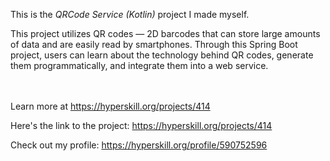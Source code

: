 This is the *QRCode Service (Kotlin)* project I made myself.


<p>This project utilizes QR codes — 2D barcodes that can store large amounts of data and are easily read by smartphones. Through this Spring Boot project, users can learn about the technology behind QR codes, generate them programmatically, and integrate them into a web service.</p><br/><br/>Learn more at <a href="https://hyperskill.org/projects/414?utm_source=ide&utm_medium=ide&utm_campaign=ide&utm_content=project-card">https://hyperskill.org/projects/414</a>

Here's the link to the project: https://hyperskill.org/projects/414

Check out my profile: https://hyperskill.org/profile/590752596